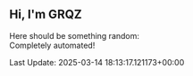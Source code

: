 ## Hi, I'm GRQZ
Here should be something random:  
Completely automated!

Last Update: 2025-03-14 18:13:17.121173+00:00
